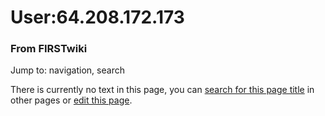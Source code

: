 # User:64.208.172.173

### From FIRSTwiki

Jump to: navigation, search

There is currently no text in this page, you can [search for this page
title](Special:Search/64.208.172.173
"Special:Search/64.208.172.173" ) in other pages or [edit this
page](http://www.firstwiki.net/index.php?title=User:64.208.172.173&action=edit
"http://www.firstwiki.net/index.php?title=User:64.208.172.173&action=edit" ).

